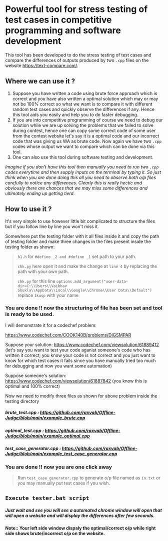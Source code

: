 # Powerful tool for stress testing of test cases in competitive programming and software development 

This tool has been developed to do the stress testing of test cases and compare the differences of outputs produced by two ```.cpp``` files on the website
https://text-compare.com/.

## Where we can use it ?

1. Suppose you have written a code using brute force approach which is correct and you have also written a optimal solution which may or may not be 100% correct so what we want is to compare it with different random test cases and quickly observe the differences if any. Hence this tool aids you easily and help you to do faster debugging.
2. If you are into competitive programming of course we need to debug our solution while we are up solving the problems that we failed to solve during contest, hence one can copy some correct code of some user from the contest website let's say it is a optimal code and our incorrect code that was giving us WA as brute code. Now again we have two ```.cpp``` codes whose output we want to compare which can be done via this tool.
3. One can also use this tool during software testing and development.


_Imagine if you don't have this tool then manually you need to run two ```.cpp``` codes everytime and then supply inputs on the terminal by typing it. So just think when you are done doing this all you need to observe both o/p files carefully to notice any differences. Clearly this is really hectic and obviously there are chances that we may miss some differences and ultimately ending up getting tierd._


## How to use it ?

It's very simple to use however little bit complicated to structure the files but if you follow line by line you won't miss it.

Somewhere put the testing folder with it all files inside it and copy the path of testing folder and make three changes in the files present inside the testing folder as shown:

> ```h1.h``` for ```#define _2 and #define _1``` set path to your path. 
> 
> ```chk.py``` here open it and make the change at ```line 4``` by replacing the path with your own path.
> 
> ```chk.py``` for this line ```options.add_argument("user-data-dir=C:\\Users\\Vaibhav Shukla\\AppData\\Local\\Google\\Chrome\\User Data\\Default")``` replace ```1kusp``` with your name

### **You are done !! now the structuring of file has been set and tool is ready to be used.**

I will demonstrate it for a codechef problem:

https://www.codechef.com/COOK140B/problems/DIGSMPAR

Suppose your solution: https://www.codechef.com/viewsolution/61889412 (let's say you want to test your code aganist someone's code who has written it correct; you know your code is not correct and you just want to know for which test cases it fails since you have manually tried too much for debugging and now you want some automation)

Suppose someone's solution: https://www.codechef.com/viewsolution/61887842 (you know this is optimal and 100% correct)

Now we need to modify three files as shown for above problem inside the testing directory

##### brute_test.cpp : https://github.com/raxvab/Offline-Judge/blob/main/example_brute.cpp
##### optimal_test.cpp : https://github.com/raxvab/Offline-Judge/blob/main/example_optimal.cpp
##### test_case_generator.cpp : https://github.com/raxvab/Offline-Judge/blob/main/example_test_case_generator.cpp

### **You are done !! now you are one click away**

> Run ```test_case_generator.cpp``` to generate o/p file named as ```in.txt``` or you may manually put test cases if you wish.

## ```Execute tester.bat script```

##### _Just wait and see you will see a automated chrome window will open that will open a website and will display the differences after few seconds._

**Note:: Your left side window dispaly the optimal/correct o/p while right side shows brute/incorrect o/p on the website.**
